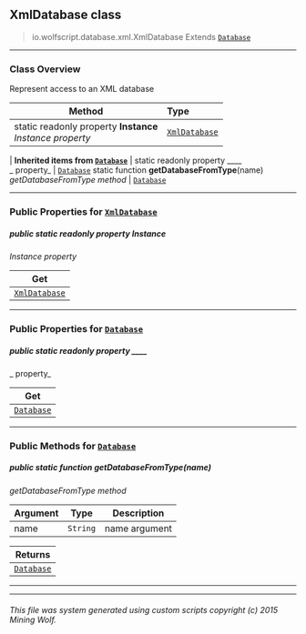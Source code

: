 ## XmlDatabase __class__

>io.wolfscript.database.xml.XmlDatabase
>Extends [`Database`](../Database.md)

---

### Class Overview

Represent access to an XML database

Method | Type   
--- | :--- 
static readonly property __Instance__ <br> _Instance property_ | [`XmlDatabase`](XmlDatabase.md)
 |
__Inherited items from [`Database`](../Database.md)__ |
static readonly property ____ <br> _ property_ | [`Database`](../Database.md)
static function __getDatabaseFromType__(name) <br> _getDatabaseFromType method_ | [`Database`](../Database.md)





---


### Public Properties for [`XmlDatabase`](XmlDatabase.md)

##### <a id='instance'></a>public static readonly property __Instance__

_Instance property_

Get | 
--- | 
[`XmlDatabase`](XmlDatabase.md) |



---

### Public Properties for [`Database`](../Database.md)

##### <a id=''></a>public static readonly property ____

_ property_

Get | 
--- | 
[`Database`](../Database.md) |



---

### Public Methods for [`Database`](../Database.md)

##### <a id='getdatabasefromtype'></a>public static function __getDatabaseFromType__(name)

_getDatabaseFromType method_

Argument | Type | Description  
--- | --- | --- 
name | `String` | name argument

Returns | 
--- | 
[`Database`](../Database.md) |


---


---


###### This file was system generated using custom scripts copyright (c) 2015 Mining Wolf.
	

